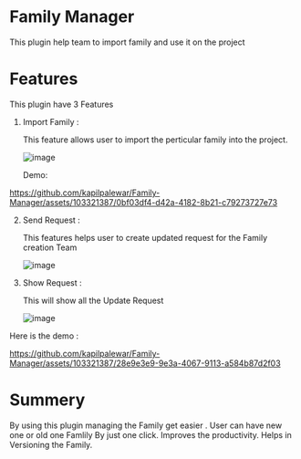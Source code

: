 # Family Manager
This plugin help team to import family and use it on the project 
# Features
This plugin have 3 Features
1. Import Family :

   This feature allows user to import the perticular family into the project.

   ![image](https://github.com/kapilpalewar/Family-Manager/assets/103321387/40f64745-4796-4802-8233-4124df7523bd)

   Demo: 

https://github.com/kapilpalewar/Family-Manager/assets/103321387/0bf03df4-d42a-4182-8b21-c79273727e73



2. Send Request :
   
   This features helps user to create updated request for the Family creation Team
   
   ![image](https://github.com/kapilpalewar/Family-Manager/assets/103321387/9daa8913-d752-42ec-973e-188114f0561d)

4. Show Request :

   This will show all the Update Request
   
   ![image](https://github.com/kapilpalewar/Family-Manager/assets/103321387/b40cb1a4-f7c4-4a83-83b5-3387bdfc90e0)
   
Here is the demo : 

https://github.com/kapilpalewar/Family-Manager/assets/103321387/28e9e3e9-9e3a-4067-9113-a584b87d2f03

# Summery 
By using this plugin managing the Family get easier . User can have new one or old one Famlily By just one click.
Improves the productivity. 
Helps in Versioning the Family.
